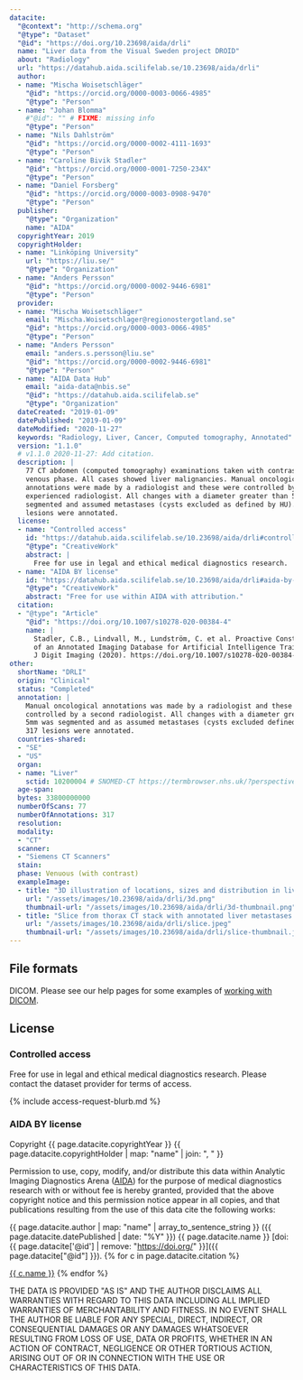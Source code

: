 ```yaml
---
datacite:
  "@context": "http://schema.org"
  "@type": "Dataset"
  "@id": "https://doi.org/10.23698/aida/drli"
  name: "Liver data from the Visual Sweden project DROID"
  about: "Radiology"
  url: "https://datahub.aida.scilifelab.se/10.23698/aida/drli"
  author:
  - name: "Mischa Woisetschläger"
    "@id": "https://orcid.org/0000-0003-0066-4985"
    "@type": "Person"
  - name: "Johan Blomma"
    #"@id": "" # FIXME: missing info
    "@type": "Person"
  - name: "Nils Dahlström"
    "@id": "https://orcid.org/0000-0002-4111-1693"
    "@type": "Person"
  - name: "Caroline Bivik Stadler"
    "@id": "https://orcid.org/0000-0001-7250-234X"
    "@type": "Person"
  - name: "Daniel Forsberg"
    "@id": "https://orcid.org/0000-0003-0908-9470"
    "@type": "Person"      
  publisher:
    "@type": "Organization"
    name: "AIDA"
  copyrightYear: 2019
  copyrightHolder:
  - name: "Linköping University"
    url: "https://liu.se/"
    "@type": "Organization"
  - name: "Anders Persson"
    "@id": "https://orcid.org/0000-0002-9446-6981"
    "@type": "Person"
  provider:
  - name: "Mischa Woisetschläger"
    email: "Mischa.Woisetschlager@regionostergotland.se"
    "@id": "https://orcid.org/0000-0003-0066-4985"
    "@type": "Person"
  - name: "Anders Persson"
    email: "anders.s.persson@liu.se"
    "@id": "https://orcid.org/0000-0002-9446-6981"
    "@type": "Person"
  - name: "AIDA Data Hub"
    email: "aida-data@nbis.se"
    "@id": "https://datahub.aida.scilifelab.se"
    "@type": "Organization"
  dateCreated: "2019-01-09"
  datePublished: "2019-01-09"
  dateModified: "2020-11-27"
  keywords: "Radiology, Liver, Cancer, Computed tomography, Annotated"
  version: "1.1.0"
  # v1.1.0 2020-11-27: Add citation.
  description: |
    77 CT abdomen (computed tomography) examinations taken with contrast in
    venous phase. All cases showed liver malignancies. Manual oncological
    annotations were made by a radiologist and these were controlled by a second
    experienced radiologist. All changes with a diameter greater than 5mm were
    segmented and assumed metastases (cysts excluded as defined by HU). 317
    lesions were annotated.
  license:
  - name: "Controlled access"
    id: "https://datahub.aida.scilifelab.se/10.23698/aida/drli#controlled-access"
    "@type": "CreativeWork"
    abstract: |
      Free for use in legal and ethical medical diagnostics research.
  - name: "AIDA BY license"
    id: "https://datahub.aida.scilifelab.se/10.23698/aida/drli#aida-by-license"
    "@type": "CreativeWork"
    abstract: "Free for use within AIDA with attribution."
  citation:
  - "@type": "Article"
    "@id": "https://doi.org/10.1007/s10278-020-00384-4"
    name: |
      Stadler, C.B., Lindvall, M., Lundström, C. et al. Proactive Construction
      of an Annotated Imaging Database for Artificial Intelligence Training.
      J Digit Imaging (2020). https://doi.org/10.1007/s10278-020-00384-4
other:
  shortName: "DRLI"
  origin: "Clinical"
  status: "Completed"
  annotation: |
    Manual oncological annotations was made by a radiologist and these were
    controlled by a second radiologist. All changes with a diameter greater than
    5mm was segmented and as assumed metastases (cysts excluded defined by HU).
    317 lesions were annotated.
  countries-shared:
  - "SE"
  - "US"
  organ:
  - name: "Liver"
    sctid: 10200004 # SNOMED-CT https://termbrowser.nhs.uk/?perspective=full&conceptId1=%s
  age-span:
  bytes: 33800000000
  numberOfScans: 77
  numberOfAnnotations: 317
  resolution:
  modality:
  - "CT"
  scanner:
  - "Siemens CT Scanners"
  stain:
  phase: Venuous (with contrast)
  exampleImage:
  - title: "3D illustration of locations, sizes and distribution in liver metastasis (green)."
    url: "/assets/images/10.23698/aida/drli/3d.png"
    thumbnail-url: "/assets/images/10.23698/aida/drli/3d-thumbnail.png"
  - title: "Slice from thorax CT stack with annotated liver metastases."
    url: "/assets/images/10.23698/aida/drli/slice.jpeg"
    thumbnail-url: "/assets/images/10.23698/aida/drli/slice-thumbnail.jpeg"
---
```

## File formats
DICOM. Please see our help pages for some examples of
[working with DICOM](/about/help/#working-with-dicom).

## License
### Controlled access
Free for use in legal and ethical medical diagnostics research.
Please contact the dataset provider for terms of access.

{% include access-request-blurb.md %}

### AIDA BY license
Copyright
{{ page.datacite.copyrightYear }}
{{ page.datacite.copyrightHolder | map: "name" |  join: ", " }}

Permission to use, copy, modify, and/or distribute this data within Analytic
Imaging Diagnostics Arena ([AIDA](https://medtech4health.se/aida)) for the
purpose of medical diagnostics research with or without fee is hereby granted,
provided that the above copyright notice and this permission notice appear in
all copies, and that publications resulting from the use of this data cite the
following works:

{{ page.datacite.author | map: "name" | array_to_sentence_string }}
({{ page.datacite.datePublished | date: "%Y" }})
{{ page.datacite.name }}
[doi:{{ page.datacite['@id'] | remove: "https://doi.org/" }}]({{ page.datacite["@id"] }}).
{% for c in page.datacite.citation %}

  [{{ c.name }}]({{c["@id"]}})
{% endfor %}

THE DATA IS PROVIDED "AS IS" AND THE AUTHOR DISCLAIMS ALL WARRANTIES WITH REGARD
TO THIS DATA INCLUDING ALL IMPLIED WARRANTIES OF MERCHANTABILITY AND FITNESS. IN
NO EVENT SHALL THE AUTHOR BE LIABLE FOR ANY SPECIAL, DIRECT, INDIRECT, OR
CONSEQUENTIAL DAMAGES OR ANY DAMAGES WHATSOEVER RESULTING FROM LOSS OF USE, DATA
OR PROFITS, WHETHER IN AN ACTION OF CONTRACT, NEGLIGENCE OR OTHER TORTIOUS
ACTION, ARISING OUT OF OR IN CONNECTION WITH THE USE OR CHARACTERISTICS OF THIS
DATA.
